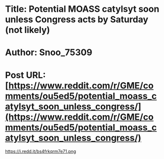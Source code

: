 # Title: Potential MOASS catylsyt soon unless Congress acts by Saturday (not likely)
# Author: Snoo_75309
# Post URL: [https://www.reddit.com/r/GME/comments/ou5ed5/potential_moass_catylsyt_soon_unless_congress/](https://www.reddit.com/r/GME/comments/ou5ed5/potential_moass_catylsyt_soon_unless_congress/)


https://i.redd.it/bs4frkqrm7e71.png